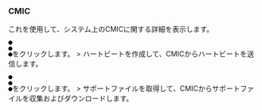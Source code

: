 ### CMIC

これを使用して、システム上のCMICに関する詳細を表示します。

![](cov-icn_more_vert_kebob-15px.svg)をクリックします。 \> ハートビートを作成して、CMICからハートビートを送信します。

![](cov-icn_more_vert_kebob-15px.svg)をクリックします。 \> サポートファイルを取得して、CMICからサポートファイルを収集およびダウンロードします。
